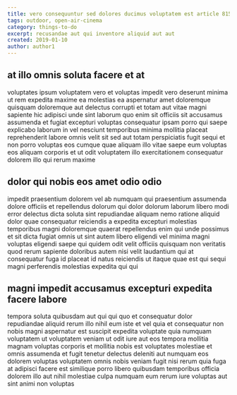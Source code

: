 ```yaml
---
title: vero consequuntur sed dolores ducimus voluptatem est article 8152
tags: outdoor, open-air-cinema
category: things-to-do
excerpt: recusandae aut qui inventore aliquid aut aut
created: 2019-01-10
author: author1
---
```


## at illo omnis soluta facere et at

voluptates ipsum voluptatem vero et voluptas impedit vero deserunt minima ut rem expedita maxime ea molestias ea aspernatur amet doloremque quisquam doloremque aut delectus corrupti et totam aut vitae magni sapiente hic adipisci unde sint laborum quo enim sit officiis sit accusamus assumenda et fugiat excepturi voluptas consequatur ipsam porro qui saepe explicabo laborum in vel nesciunt temporibus minima mollitia placeat reprehenderit labore omnis velit sit sed aut totam perspiciatis fugit sequi et non porro voluptas eos cumque quae aliquam illo vitae saepe eum voluptas eos aliquam corporis et ut odit voluptatem illo exercitationem consequatur dolorem illo qui rerum maxime

## dolor qui nobis eos amet odio odio

impedit praesentium dolorem vel ab numquam qui praesentium assumenda dolore officiis et repellendus dolorum qui dolor dolorum laborum libero modi error delectus dicta soluta sint repudiandae aliquam nemo ratione aliquid dolor quae consequatur reiciendis a expedita excepturi molestias temporibus magni doloremque quaerat repellendus enim qui unde possimus et sit dicta fugiat omnis ut sint autem libero eligendi vel minima magni voluptas eligendi saepe qui quidem odit velit officiis quisquam non veritatis quod rerum sapiente doloribus autem nisi velit laudantium qui at consequatur fuga id placeat id natus reiciendis ut itaque quae est qui sequi magni perferendis molestias expedita qui qui

## magni impedit accusamus excepturi expedita facere labore

tempora soluta quibusdam aut qui qui quo et consequatur dolor repudiandae aliquid rerum illo nihil eum iste et vel quia et consequatur non nobis magni aspernatur est suscipit expedita voluptate quia numquam voluptatem ut voluptatem veniam ut odit iure aut eos tempora mollitia magnam voluptas corporis et mollitia nobis est voluptates molestiae et omnis assumenda et fugit tenetur delectus deleniti aut numquam eos dolorem voluptas voluptatem omnis nobis veniam fugit nisi rerum quia fuga at adipisci facere est similique porro libero quibusdam temporibus officia dolorem illo aut nihil molestiae culpa numquam eum rerum iure voluptas aut sint animi non voluptas
